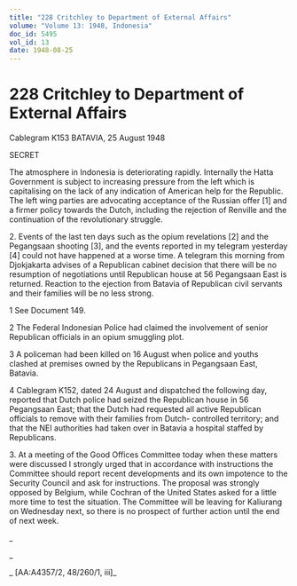 ```yaml
---
title: "228 Critchley to Department of External Affairs"
volume: "Volume 13: 1948, Indonesia"
doc_id: 5495
vol_id: 13
date: 1948-08-25
---
```


# 228 Critchley to Department of External Affairs

Cablegram K153 BATAVIA, 25 August 1948

SECRET

The atmosphere in Indonesia is deteriorating rapidly. Internally the Hatta Government is subject to increasing pressure from the left which is capitalising on the lack of any indication of American help for the Republic. The left wing parties are advocating acceptance of the Russian offer [1] and a firmer policy towards the Dutch, including the rejection of Renville and the continuation of the revolutionary struggle.

2\. Events of the last ten days such as the opium revelations [2] and the Pegangsaan shooting [3], and the events reported in my telegram yesterday [4] could not have happened at a worse time. A telegram this morning from Djokjakarta advises of a Republican cabinet decision that there will be no resumption of negotiations until Republican house at 56 Pegangsaan East is returned. Reaction to the ejection from Batavia of Republican civil servants and their families will be no less strong.

1 See Document 149.

2 The Federal Indonesian Police had claimed the involvement of senior Republican officials in an opium smuggling plot.

3 A policeman had been killed on 16 August when police and youths clashed at premises owned by the Republicans in Pegangsaan East, Batavia.

4 Cablegram K152, dated 24 August and dispatched the following day, reported that Dutch police had seized the Republican house in 56 Pegangsaan East; that the Dutch had requested all active Republican officials to remove with their families from Dutch- controlled territory; and that the NEI authorities had taken over in Batavia a hospital staffed by Republicans.

3\. At a meeting of the Good Offices Committee today when these matters were discussed I strongly urged that in accordance with instructions the Committee should report recent developments and its own impotence to the Security Council and ask for instructions. The proposal was strongly opposed by Belgium, while Cochran of the United States asked for a little more time to test the situation. The Committee will be leaving for Kaliurang on Wednesday next, so there is no prospect of further action until the end of next week.

_

_

_ [AA:A4357/2, 48/260/1, iii]_
